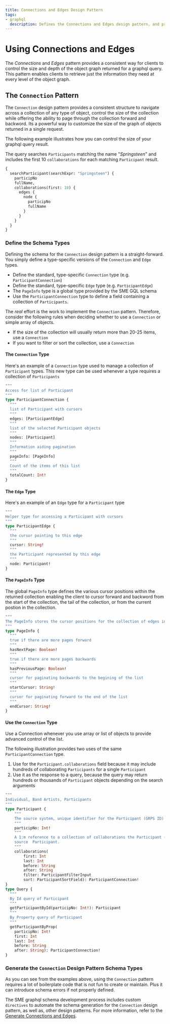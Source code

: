 ```yaml
---
title: Connections and Edges Design Pattern
tags:
- graphql
  description: Defines the Connections and Edges design pattern, and provides "how to" guides and examples
---
```


# Using Connections and Edges
The _Connections_ and _Edges_ pattern provides a consistent way for clients to control the size and depth of the
object graph returned for a graphql query.  This pattern enables clients to retrieve just the information they need at
every level of the object graph.

## The `Connection` Pattern
The `Connection` design pattern provides a consistent structure to navigate across a collection of any type of
object, control the size of the collection while offering the ability to page through the collection forward and backword.  Its a powerful way to customize the size of the graph of objects returned in a single request.

The following example illustrates how you can control the size of your graphql query result.

The query searches `Participants` matching the name "_Springsteen_" and includes the first 10
`collaborations` for each matching `Participant` result.

```graphql
{
  searchParticipant(searchExpr: "Springsteen") {
    participNo
    fullName,
    collaborations(first: 10) {
      edges {
        node {
          participNo
          fullName
        }
      }
    }
  }
}
```

### Define the Schema Types
Defining the schema for the `Connection` design pattern is a straight-forward.  You simply define a type-specific
versions of the `Connection` and `Edge` types.

* Define the standard, type-specific `Connection` type (e.g. `ParticipantConnection`)
* Define the standard, type-specific `Edge` type (e.g. `ParticipantEdge`)
* The `PageInfo` type is a global type provided by the SME GQL schema
* Use the `ParticipantConnection` type to define a field containing a collection of `Participants`.

The _real_ effort is the work to implement the `Connection` pattern.  Therefore, consider the following rules when
deciding whether to use a `Connection` or simple array of objects.

* If the size of the collection will usually return more than 20-25 items, use a `Connection`
* If you want to filter or sort the collection, use a `Connection`

#### The `Connection` Type

Here's an example of a `Connection` type used to manage a collection of `Participant` types.  This new type can be used
whenever a type requires a collection of `Participants`

```graphql
"""
Access for list of Participant
"""
type ParticipantConnection { 
  """
  list of Participant with cursors
  """
  edges: [ParticipantEdge] 
  """
  list of the selected Participant objects
  """
  nodes: [Participant] 
  """
  Information aiding pagination
  """
  pageInfo: [PageInfo] 
  """
  Count of the items of this list
  """
  totalCount: Int! 
}
```
#### The `Edge` Type

Here's an example of an `Edge` type for a `Participant` type
```graphql
"""
Helper type for accessing a Participant with cursors
"""
type ParticipantEdge { 
  """
  the cursor pointing to this edge
  """
  cursor: String! 
  """
  the Participant represented by this edge
  """
  node: Participant! 
}
```
#### The `PageInfo` Type

The global `PageInfo` type defines the various cursor positions within the returned collection enabling the client to
cursor forward and backword from the start of the collection, the tail of the collection, or from the current postion in the collection.

```graphql
"""
The PageInfo stores the cursor positions for the collection of edges in the Connection
"""
type PageInfo { 
  """
  true if there are more pages forward
  """
  hasNextPage: Boolean! 
  """
  true if there are more pages backwards
  """
  hasPreviousPage: Boolean! 
  """
  cursor for paginating backwards to the begining of the list
  """
  startCursor: String! 
  """
  cursor for paginating forward to the end of the list
  """
  endCursor: String! 
}
```
#### Use the `Connection` Type

Use a Connection whenever you use array or list of objects to provide advanced control of the list.

The following illustration provides two uses of the same `ParticipantConnection` type.

1. Use for the `Participant.collaborations` field because it may include hundreds of collaborating `Participants`
   for a single `Participant`
2. Use it as the response to a query, because the query may return hundreds or thousands of `Participant` objects
   depending on the search arguments

```graphql
"""
Individual, Band Artists, Participants
"""
type Participant {
    """
    The source system, unique identifier for the Participant (GRPS ID)
    """
    participNo: Int!
    """
    A 1:m reference to a collection of collaborations the Participant (source tras006 family-no), exclude
    source  Participant.
    """
    collaborations(
        first: Int
        last: Int
        before: String
        after: String
        filter: ParticipantFilterInput
        sort: ParticipantSortField): ParticipantConnection!
}
type Query {  
  """
  By Id query of Participant
  """
  getParticipantById(participNo: Int!): Participant 
  """
  By Property query of Participant
  """
  getParticipantByProp(
    participNo: Int!
    first: Int
    last: Int
    before: String
    after: String): ParticipantConnection!   
}
 ```
### Generate the `Connection` Design Pattern Schema Types

As you can see from the examples above, using the `Connection` pattern requires a lot of boilerplate code that is
not fun to create or maintain.  Plus it can introduce schema errors if not properly defined.

The SME graphql schema development process includes custom `directives` to automate the schema generation for the
`Connection` design pattern, as well as, other design patterns.  For more information, refer to the [Generate
Connections and Edges](/graphql/schema-generation/generate-connection-edges).
